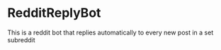 # RedditReplyBot
This is a reddit bot that replies automatically to every new post in a set subreddit
